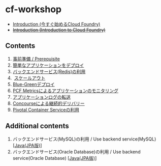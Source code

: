 # cf-workshop
* [Introduction (今すぐ始めるCloud Foundry)](http://www.slideshare.net/makingx/cloud-foundry-hackt-hacktk)
* <s>[Introduction (Introduction to Cloud Foundry)](http://www.slideshare.net/makingx/introduction-to-cloud-foundry-jjug)</s>


## Contents
1.  [事前準備 / Prerequisite](prerequisite.md)
2.  [簡単なアプリケーションをデプロイ](deploy-application_java.md)
3.  [バックエンドサービス(Redis)の利用](backend-service-redis_java.md)
4.  [スケールアウト](scale-out_java.md)
5.  [Blue-Greenデプロイ](blue-green-deployment_java.md)
6.  [PCF Metricsによるアプリケーションのモニタリング](pcf-metrics.md) 
7.  [アプリケーションログの転送](logging.md)
8.  [Concourseによる継続的デリバリー](concourse.md)
9.  [Pivotal Container Serviceの利用](pks.md)

## Additional contents
1. バックエンドサービス(MySQL)の利用 / Use backend service(MySQL) [[Java(JPA版)](backend-service-mysql_java.md)]
2. バックエンドサービス(Oracle Database)の利用 / Use backend service(Oracle Database) [[Java(JPA版)](backend-service-oracle_java.md)]
